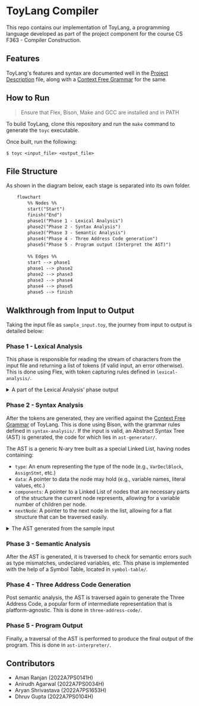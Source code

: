 # ToyLang Compiler

This repo contains our implementation of ToyLang, a programming language developed as part of the project component for the course CS F363 - Compiler Construction.

## Features

ToyLang's features and syntax are documented well in the [Project Description](/Project%20Description.pdf) file, along with a [Context Free Grammar](/CFG.md) for the same.

## How to Run

> Ensure that Flex, Bison, Make and GCC are installed and in PATH

To build ToyLang, clone this repository and run the `make` command to generate the `toyc` executable.

Once built, run the following:

```shell
$ toyc <input_file> <output_file> 
```

## File Structure

As shown in the diagram below, each stage is separated into its own folder.

```mermaid
    flowchart
        %% Nodes %%
        start("Start")
        finish("End")
        phase1("Phase 1 - Lexical Analysis")
        phase2("Phase 2 - Syntax Analysis")
        phase3("Phase 3 - Semantic Analysis")
        phase4("Phase 4 - Three Address Code generation")
        phase5("Phase 5 - Program output (Interpret the AST)")
      
        %% Edges %%
        start --> phase1
        phase1 --> phase2
        phase2 --> phase3
        phase3 --> phase4
        phase4 --> phase5
        phase5 --> finish
```

## Walkthrough from Input to Output

Taking the input file as `sample_input.toy`, the journey from input to output is detailed below:

### Phase 1 - Lexical Analysis

This phase is responsible for reading the stream of characters from the input file and returning a list of tokens (if valid input, an error otherwise). This is done using Flex, with token capturing rules defined in `lexical-analysis/`.

<details>
<summary> A part of the Lexical Analysis' phase output </summary>

![Lexical Analysis Output](./screenshots/sample_lexical_analysis.jpg)

</details>

### Phase 2 - Syntax Analysis

After the tokens are generated, they are verified against the [Context Free Grammar](/CFG.md) of ToyLang. This is done using Bison, with the grammar rules defined in `syntax-analysis/`. If the input is valid, an Abstract Syntax Tree (AST) is generated, the code for which lies in `ast-generator/`.

The AST is a generic N-ary tree built as a special Linked List, having nodes containing:

* `type`: An enum representing the type of the node (e.g., `VarDeclBlock`, `AssignStmt`, etc.)
* `data`: A pointer to data the node may hold (e.g., variable names, literal values, etc.)
* `components`: A pointer to a Linked List of nodes that are necessary parts of the structure the current node represents, allowing for a variable number of children per node.
* `nextNode`: A pointer to the next node in the list, allowing for a flat structure that can be traversed easily.

<details>
<summary> The AST generated from the sample input </summary>

![Abstract Syntax Tree](./screenshots/sample_ast.jpg)

</details>

### Phase 3 - Semantic Analysis

After the AST is generated, it is traversed to check for semantic errors such as type mismatches, undeclared variables, etc. This phase is implemented with the help of a Symbol Table, located in `symbol-table/`.

### Phase 4 - Three Address Code Generation

Post semantic analysis, the AST is traversed again to generate the Three Address Code, a popular form of intermediate representation that is platform-agnostic. This is done in `three-address-code/`.

### Phase 5 - Program Output

Finally, a traversal of the AST is performed to produce the final output of the program. This is done in `ast-interpreter/`.

## Contributors

- Aman Ranjan (2022A7PS0141H)
- Anirudh Agarwal (2022A7PS0034H)
- Aryan Shrivastava (2022A7PS1653H)
- Dhruv Gupta (2022A7PS0104H)
